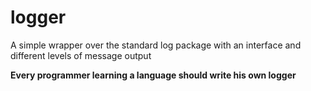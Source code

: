# logger
A simple wrapper over the standard log package with an interface and different levels of message output

**Every programmer learning a language should write his own logger**

